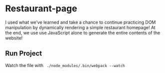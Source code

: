 # Restaurant-page
I used what we’ve learned and take a chance to continue practicing DOM manipulation by dynamically rendering a simple restaurant homepage! At the end, we use use JavaScript alone to generate the entire contents of the website!


## Run Project
Watch the file with
<code> ./node_modules/.bin/webpack --watch </code>
